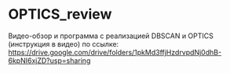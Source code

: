 # OPTICS_review

Видео-обзор и программа с реализацией DBSCAN и OPTICS (инструкция в видео) по ссылке: https://drive.google.com/drive/folders/1pkMd3ffjHzdrvpdNj0dhB-6kpNI6xjZD?usp=sharing
